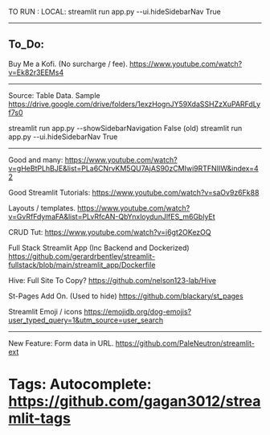 

TO RUN : LOCAL:
streamlit run app.py --ui.hideSidebarNav True

---
## To_Do:
Buy Me a Kofi. (No surcharge / fee).
https://www.youtube.com/watch?v=Ek82r3EEMs4

---

Source: Table Data. Sample
https://drive.google.com/drive/folders/1exzHognJY59XdaSSHZzXuPARFdLyf7s0


streamlit run app.py --showSidebarNavigation False (old)
streamlit run app.py --ui.hideSidebarNav True

---
Good and many:
https://www.youtube.com/watch?v=gHeBtPLhBJE&list=PLa6CNrvKM5QU7AjAS90zCMIwi9RTFNIIW&index=42

Good Streamlit Tutorials:
https://www.youtube.com/watch?v=saOv9z6Fk88

Layouts / templates.
https://www.youtube.com/watch?v=GvRfFdymaFA&list=PLvRfcAN-QbYnxloydunJlfES_m6GblyEt

CRUD Tut:
https://www.youtube.com/watch?v=i6gt2OKezOQ

Full Stack Streamlit App (Inc Backend and Dockerized)
https://github.com/gerardrbentley/streamlit-fullstack/blob/main/streamlit_app/Dockerfile

Hive: Full Site To Copy?
https://github.com/nelson123-lab/Hive

St-Pages Add On. (Used to hide)
https://github.com/blackary/st_pages

Streamlit Emoji / icons
https://emojidb.org/dog-emojis?user_typed_query=1&utm_source=user_search

---
New Feature:
Form data in URL.
https://github.com/PaleNeutron/streamlit-ext

Tags: Autocomplete:
https://github.com/gagan3012/streamlit-tags
===